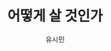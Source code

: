 ---
title: 어떻게 살 것인가 
author: 유시민
category: book
coverUrl: http://image.kyobobook.co.kr/images/book/large/288/l9788965132288.jpg
---